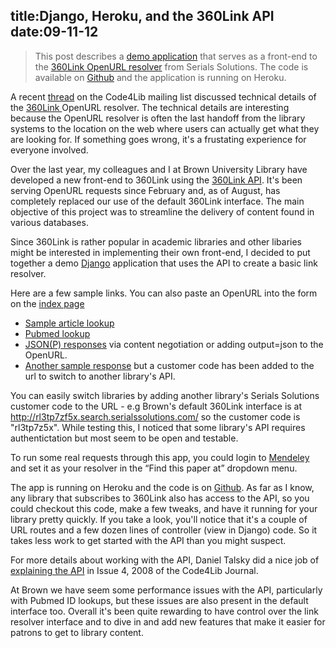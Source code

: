 title:Django, Heroku, and the 360Link API
date:09-11-12
----

> This post describes a [demo application](http://damp-tor-3124.herokuapp.com/) that serves as a front-end to the [360Link OpenURL resolver](http://www.serialssolutions.com/en/services/360-link)
from Serials Solutions.  The code is available on [Github](https://github.com/lawlesst/heroku-360link) and the application is running on Heroku.    

A recent [thread](http://serials.infomotions.com/code4lib/archive/2012/201209/2516.html) on the Code4Lib mailing list discussed technical details of the [360Link ](http://www.serialssolutions.com/en/services/360-link) OpenURL resolver.  The technical details are interesting because the OpenURL resolver is often the last handoff from the library systems to the location on the web where users can actually get what they are looking for.  If something goes wrong, it's a frustating experience for everyone involved. 

Over the last year, my colleagues and I at Brown University Library have developed a new front-end to 360Link using the [360Link API](http://www.serialssolutions.com/en/services/360-search/xml-api).  It's been serving OpenURL requests since February and, as of August, has completely replaced our use of the default 360Link interface.  The main objective of this project was to streamline the delivery of content found in various databases.  

Since 360Link is rather popular in academic libraries and other libaries might be interested in implementing their own front-end, I decided to put together a demo [Django](https://www.djangoproject.com/) application that uses the API to create a basic link resolver.    

Here are a few sample links.  You can also paste an OpenURL into the form on the [index page](http://damp-tor-3124.herokuapp.com/)
 
 * [Sample article lookup](http://damp-tor-3124.herokuapp.com/?doi=doi/10.2202/1542-0485.1188)
 * [Pubmed lookup](http://damp-tor-3124.herokuapp.com/?pmid=22953657)
 * [JSON(P) responses](http://damp-tor-3124.herokuapp.com/?pmid=22953657&output=json) via content negotiation or adding output=json to the OpenURL. 
 * [Another sample response](http://damp-tor-3124.herokuapp.com/dl2af5jf3e/?pmid=22953657) but a customer code has been added to the url to switch to another library's API.  

You can easily switch libraries by adding another library's Serials Solutions customer code to the URL - e.g Brown's default 360Link interface is at http://rl3tp7zf5x.search.serialssolutions.com/ so the customer code is "rl3tp7z5x".  While testing this, I noticed that some library's API requires authentictation but most seem to be open and testable.  

To run some real requests through this app, you could login to [Mendeley](http://www.mendeley.com/) and set it as your resolver in the “Find this paper at” dropdown menu.   
  
The app is running on Heroku and the code is on [Github](https://github.com/lawlesst/heroku-360link).  As far as I know, any library that subscribes to 360Link also has access to the API, so you could checkout this code, make a few tweaks, and have it running for your library pretty quickly.  If you take a look, you'll notice that it's a couple of URL routes and a few dozen lines of controller (view in Django) code.  So it takes less work to get started with the API than you might suspect.  

For more details about working with the API, Daniel Talsky did a nice job of [explaining the API](http://journal.code4lib.org/articles/108) in Issue 4, 2008  of the Code4Lib Journal.    

At Brown we have seem some performance issues with the API, particularly with Pubmed ID lookups, but these issues are also present in the default interface too.  Overall it's been quite rewarding to have control over the link resolver interface and to dive in and add new features that make it easier for patrons to get to library content.  